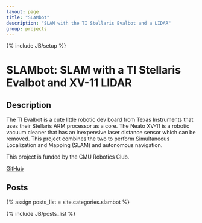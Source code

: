 ```yaml
---
layout: page
title: "SLAMbot"
description: "SLAM with the TI Stellaris Evalbot and a LIDAR"
group: projects
---
```

{% include JB/setup %}

SLAMbot: SLAM with a TI Stellaris Evalbot and XV-11 LIDAR
=========================================================

Description
-----------
The TI Evalbot is a cute little robotic dev board from Texas Instruments that uses their Stellaris ARM processor as a core. The Neato XV-11 is a robotic vacuum cleaner that has an inexpensive laser distance sensor which can be removed. This project combines the two to perform Simultaneous Localization and Mapping (SLAM) and autonomous navigation.

This project is funded by the CMU Robotics Club.

[GitHub](https://github.com/Hylian/SLAMbot)

Posts
-----
{% assign posts_list = site.categories.slambot %}
<html>
{% include JB/posts_list %}
</html>

